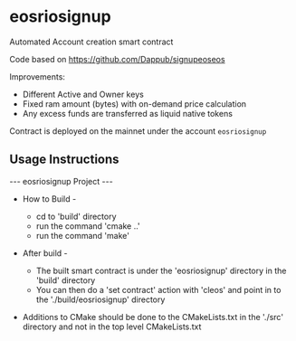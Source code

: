 # eosriosignup
Automated Account creation smart contract

Code based on https://github.com/Dappub/signupeoseos

Improvements:
- Different Active and Owner keys
- Fixed ram amount (bytes) with on-demand price calculation
- Any excess funds are transferred as liquid native tokens

Contract is deployed on the mainnet under the account `eosriosignup`

## Usage Instructions

--- eosriosignup Project ---

- How to Build -
    - cd to 'build' directory
    - run the command 'cmake ..'
    - run the command 'make'

- After build -
    - The built smart contract is under the 'eosriosignup' directory in the 'build' directory
    - You can then do a 'set contract' action with 'cleos' and point in to the './build/eosriosignup' directory

- Additions to CMake should be done to the CMakeLists.txt in the './src' directory and not in the top level CMakeLists.txt